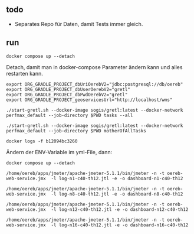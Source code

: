 ## todo
- Separates Repo für Daten, damit Tests immer gleich.


## run

```
docker compose up --detach
```
Detach, damit man in docker-compose Parameter ändern kann und alles restarten kann.

```
export ORG_GRADLE_PROJECT_dbUriOerebV2="jdbc:postgresql://db/oereb"
export ORG_GRADLE_PROJECT_dbUserOerebV2="gretl"
export ORG_GRADLE_PROJECT_dbPwdOerebV2="gretl"
export ORG_GRADLE_PROJECT_geoservicesUrl="http://localhost/wms"
```

```
./start-gretl.sh --docker-image sogis/gretl:latest --docker-network perfmax_default --job-directory $PWD tasks --all
```

```
./start-gretl.sh --docker-image sogis/gretl:latest --docker-network perfmax_default --job-directory $PWD motherOfAllTasks
```

```
docker logs -f b12094bc3260
```

Ändern der ENV-Variable im yml-File, dann:

```
docker compose up --detach
```

```
/home/oereb/apps/jmeter/apache-jmeter-5.1.1/bin/jmeter -n -t oereb-web-service.jmx  -l log-n1-c40-th12.jtl -e -o dashboard-n1-c40-th12

/home/oereb/apps/jmeter/apache-jmeter-5.1.1/bin/jmeter -n -t oereb-web-service.jmx  -l log-n8-c40-th12.jtl -e -o dashboard-n8-c40-th12

/home/oereb/apps/jmeter/apache-jmeter-5.1.1/bin/jmeter -n -t oereb-web-service.jmx  -l log-n12-c40-th12.jtl -e -o dashboard-n12-c40-th12

/home/oereb/apps/jmeter/apache-jmeter-5.1.1/bin/jmeter -n -t oereb-web-service.jmx  -l log-n16-c40-th12.jtl -e -o dashboard-n16-c40-th12

```